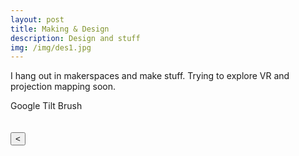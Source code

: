```yaml
---
layout: post
title: Making & Design
description: Design and stuff
img: /img/des1.jpg
---
```

I hang out in makerspaces and make stuff.
Trying to explore VR and projection mapping soon.
<div class="img_row">
	<img class="col three" src="{{ site.baseurl }}/img/TreeofLight2.gif" alt="" title="VR doodle"/>
</div>
<div class="col three caption">
	Google Tilt Brush
</div>
<br>
<br>
<FORM><INPUT Type="button" VALUE="<" onClick="history.go(-1);return true;"></FORM>
